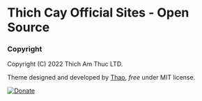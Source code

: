 # Thich Cay Official Sites - Open Source




### Copyright

Copyright (C) 2022 Thich Am Thuc LTD.

Theme designed and developed by [Thao](https://www.thichcay.com/whois/), *free* under MIT license. 

<a href="https://www.thichcay.com/whois//" target="_blank"><img src="https://www.buymeacoffee.com/assets/img/custom_images/orange_img.png" alt="Donate" style="height: auto !important;width: auto !important;" ></a>


